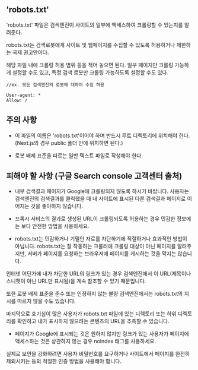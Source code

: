 ## 'robots.txt' 

'robots.txt' 파일은 검색엔진이 사이트의 일부에 액세스하여 크롤링할 수 있는지를 알려준다.

robots.txt는 검색로봇에게 사이트 및 웹페이지를 수집할 수 있도록 허용하거나 제한하는 국제 권고안이다.

해당 파일 내에 크롤링 허용 범위 등을 적어 놓으면 된다. 일부 페이지만 크롤링 가능하게 설정할 수도 있고, 특정 검색 로봇만 크롤링 가능하도록 설정할 수도 있다.

```
//ex. 모든 검색엔진의 로봇에 대하여 수집 허용

User-agent: *
Allow: /

```

## 주의 사항
- 이 파일의 이름은 'robots.txt'이어야 하며 반드시 루트 디렉토리에 위치해야 한다. (Next.js의 경우 public 폴더 안에 위치하면 된다.)

- 로봇 배제 표준을 따르는 일반 텍스트 파일로 작성해야 한다. 

## 피해야 할 사항 (구글 Search console 고객센터 출처)

- 내부 검색결과 페이지가 Google에 크롤링되지 않도록 하시기 바랍니다. 
사용자는 검색엔진의 검색결과를 클릭했을 때 내 사이트에 표시된 다른 검색결과 페이지로 이어지는 것을 좋아하지 않습니다.

- 프록시 서비스의 결과로 생성된 URL이 크롤링되도록 허용하는 경우
민감한 정보에는 보다 안전한 방법을 사용하세요.

- robots.txt는 민감하거나 기밀인 자료를 차단하기에 적절하거나 효과적인 방법이 아닙니다. 
robots.txt는 잘 작동하는 크롤러에 크롤링 대상이 아닌 페이지를 알려주지만, 서버가 페이지를 요청하는 브라우저에 페이지를 게시하는 것을 막지는 않습니다. 

인터넷 어딘가에 내가 차단한 URL의 링크가 있는 경우 검색엔진에서 이 URL(제목이나 스니펫이 아닌 URL만 표시됨)을 계속 참조할 수 있기 때문입니다. 

또한 로봇 배제 표준을 준수 또는 인정하지 않는 불량 검색엔진에서는 robots.txt의 지시를 따르지 않을 수도 있습니다. 

마지막으로 호기심이 많은 사용자가 robots.txt 파일에 있는 디렉토리 또는 하위 디렉토리를 확인하고 내가 표시하지 않으려는 콘텐츠의 URL을 추측할 수 있습니다.

- 페이지가 Google에 표시되는 것은 원하지 않지만 링크가 있는 사용자가 페이지에 액세스하는 것은 상관하지 않는 경우 noindex 태그를 사용하세요. 

실제로 보안을 강화하려면 사용자 비밀번호를 요구하거나 사이트에서 페이지를 완전히 제외시키는 등의 적절한 인증 방법을 사용해야 합니다.
